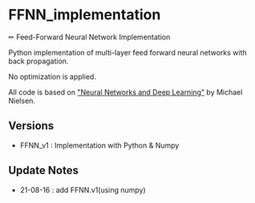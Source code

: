 # FFNN_implementation

✏ Feed-Forward Neural Network Implementation

Python implementation of multi-layer feed forward neural networks with back propagation.

No optimization is applied.

All code is based on ["Neural Networks and Deep Learning"](https://github.com/mnielsen/neural-networks-and-deep-learning) by Michael Nielsen.

## Versions

* FFNN_v1 : Implementation with Python & Numpy

## Update Notes

* 21-08-16 : add FFNN.v1(using numpy)